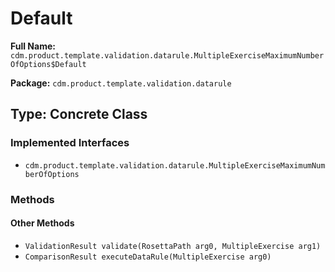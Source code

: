 # Default

**Full Name:** `cdm.product.template.validation.datarule.MultipleExerciseMaximumNumberOfOptions$Default`

**Package:** `cdm.product.template.validation.datarule`

## Type: Concrete Class

### Implemented Interfaces

- `cdm.product.template.validation.datarule.MultipleExerciseMaximumNumberOfOptions`

### Methods

#### Other Methods

- `ValidationResult validate(RosettaPath arg0, MultipleExercise arg1)`
- `ComparisonResult executeDataRule(MultipleExercise arg0)`

